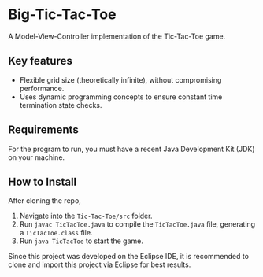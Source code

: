 # Big-Tic-Tac-Toe
A Model-View-Controller implementation of the Tic-Tac-Toe game.

## Key features
* Flexible grid size (theoretically infinite), without compromising performance.
* Uses dynamic programming concepts to ensure constant time termination state checks.

## Requirements
For the program to run, you must have a recent Java Development Kit (JDK) on your machine.

## How to Install
After cloning the repo, 

1. Navigate into the `Tic-Tac-Toe/src` folder. 
2. Run `javac TicTacToe.java` to compile the `TicTacToe.java` file, generating a `TicTacToe.class` file.
3. Run `java TicTacToe` to start the game.

Since this project was developed on the Eclipse IDE, it is recommended to clone and import this project via Eclipse for best results.
